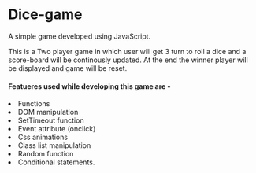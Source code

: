 # Dice-game
A simple game developed using JavaScript.

This is a Two player game in which user will get 3 turn to roll a dice and a score-board will be continously updated. At the end the winner player will be displayed and game will be reset.

#### Featueres used while developing this game are - 
<li>Functions
<li>DOM manipulation
<li>SetTimeout function
<li>Event attribute (onclick)
<li>Css animations
<li>Class list manipulation
<li>Random function
<li>Conditional statements.
